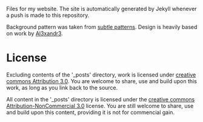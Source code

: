 Files for my website. The site is automatically generated by Jekyll whenever a push is made to this repository.

Background pattern was taken from [subtle patterns](http://subtlepatterns.com/).
Design is heavily based on work by [Al3xandr3](https://github.com/al3xandr3/al3xandr3.github.com).

# License

Excluding contents of the '_posts' directory, work is licensed under [creative commons Attribution 3.0](http://creativecommons.org/licenses/by/3.0/). You are welcome to share, use and build upon this work, as long as you link back to the source.

All content in the '_posts' directory is licensed under the [creative commons Attribution-NonCommercial 3.0](http://creativecommons.org/licenses/by-nc/3.0/) license. You are still welcome to share, use and build upon this content, providing it is not for commencial gain.

